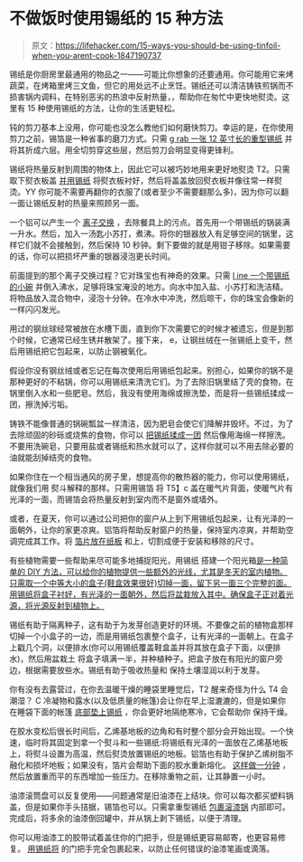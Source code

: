 # 不做饭时使用锡纸的 15 种方法

> 原文：<https://lifehacker.com/15-ways-you-should-be-using-tinfoil-when-you-arent-cook-1847190737>

锡纸是你厨房里最通用的物品之一——可能比你想象的还要通用。你可能用它来烤蔬菜，在烤箱里烤三文鱼，但它的用处远不止烹饪。锡纸还可以清洁铸铁煎锅而不损害锅内调料，在特别恶劣的热浪中反射热量，，帮助你在匆忙中更快地熨烫。这里有 15 种使用锡纸的方法，让你的生活更轻松。

钝的剪刀基本上没用，你可能也没怎么教他们如何磨快剪刀。幸运的是，在你使用剪刀之前，锡箔是一种省事的磨刀方式。只需 [g rab 一张 12 英寸长的重型锡纸](https://www.popularmechanics.com/home/tools/a30615104/how-to-sharpen-scissors/#:~:text=Start%20by%20tearing%20off%20a,by%20cutting%20some%20scrap%20paper.) 并将其折成六层。用全切剪穿这些层，然后剪刀会明显变得更锋利。

锡纸将热量反射到周围的物体上，因此它可以被巧妙地用来更好地熨烫 T2。只需取下熨衣板盖 [并用锡纸](https://www.goodhousekeeping.com/uk/news/a575642/ironing-trick-tin-foil/) 将熨衣板衬好，然后将盖盖放回熨衣板并像往常一样熨烫。YY 你可能不需要再翻你的衣服了(或者至少不需要翻那么多)，因为你可以翻一面让锡纸反射的热量来照顾另一面。

一个铝可以产生一个 [离子交换](https://www.britannica.com/science/ion-exchange-reaction) ，去除餐具上的污点。首先用一个带锡纸的锅装满一升水。然后，加入一汤匙小苏打，煮沸。将你的银器放入有足够空间的锅里，这样它们就不会接触到，然后保持 10 秒钟。剩下要做的就是用钳子移除。如果需要的话，你可以把损坏严重的银器浸泡更长时间。

前面提到的那个离子交换过程？它对珠宝也有神奇的效果。只需 [l ine 一个带锡纸的小碗](https://www.food.com/recipe/jewelry-cleaner-180133) 并倒入沸水，足够将珠宝淹没的地方。向水中加入盐、小苏打和洗洁精。将物品放入混合物中，浸泡十分钟。在冷水中冲洗，然后晾干，你的珠宝会像新的一样闪闪发光。

用过的钢丝球经常被放在水槽下面，直到你下次需要它的时候才被遗忘，但是到那个时候，它通常已经生锈并散架了。接下来， e，让钢丝绒在一张锡纸上变干，然后用锡纸把它包起来，以防止钢被氧化。

假设你没有钢丝绒或者忘记在每次使用后用锡纸包起来。别担心，如果你的锅不是那种更好的不粘锅，你可以用锡纸来清洗它们。为了去除旧锅里结了壳的食物，在锅里倒入水和一些肥皂。然后，我没有使用海绵或擦洗垫，而是将一些锡纸揉成一团，擦洗掉污垢。

铸铁不能像普通的锅碗瓢盆一样清洁，因为肥皂会使它们降解并毁坏。不过，为了去除顽固的砂砾或烧焦的食物，你可以 [把锡纸揉成一团](https://thetasteedit.com/how-to-wash-your-cast-iron-skillet/#:~:text=We've%20found%20that%20the,brush%2C%20with%20really%20hot%20water.) 然后像用海绵一样擦洗。不要用洗碗皂，只要用盐或者锡纸和热水就可以了，这样你就可以不用去除必要的油就能刮掉结壳的食物。

如果你住在一个相当通风的房子里，想提高你的散热器的能力，你可以使用锡纸，就像我们用 熨斗解释的那样。只需用锡箔 将 T5】c 盖在暖气片背面，使暖气片有光泽的一面，而锡箔会将热量反射到室内而不是窗外或墙外。

或者，在夏天，你可以通过公司把你的窗户从上到下用锡纸包起来，让有光泽的一面朝外，让你的家更凉爽。铝箔将帮助反射窗户的热量，保持室内凉爽，并帮助空调完成其工作。将 [箔片放在纸板](https://ohmyapt.apartmentratings.com/frugal-apartment-living-staying-cool-without-air-conditioning.html#:~:text=Aluminum%20Foil%20on%20Windows&text=Wrap%20aluminum%20foil%20around%20the,sun%20away%20from%20your%20apartment.) 和上，切割成便于安装和移除的尺寸。

有些植物需要一些帮助来尽可能多地捕捉阳光，用锡纸 搭建一个阳光箱[是一种简单的 DIY 方法，可以给你的植物提供一些额外的光线，尤其是冬天的室内植物。只需取一个中等大小的盒子(鞋盒效果很好)切掉一面，留下另一面三个完整的面。用锡纸将盒子衬好，有光泽的一面朝外，然后将盆栽放入其中。确保盒子正对着光源，将光源反射到植物上。](https://jandbmerchandise.com/does-aluminum-foil-help-plants-grow/)

锡纸有助于隔离种子，这有助于为发芽创造更好的环境。不要像之前的植物盒那样切掉一个小盒子的一边，而是用锡纸包裹整个盒子，让有光泽的一面朝上。在盒子上戳几个洞，以便排水(你可以用锡纸覆盖鞋盒盖并将其放在盒子下面，以便排水)，然后用盆栽土 将盒子填满一半，并种植种子。把盒子放在有阳光的窗户旁边，根据需要放些水。锡纸有助于吸收热量和 保持土壤湿润以利于发芽。

你有没有去露营过，在你去温暖干燥的睡袋里睡觉后，T2 醒来奇怪为什么 T4 会潮湿？ C 冷凝物和露水(以及低质量的帐篷)会让你在早上湿漉漉的，但是如果你在睡袋下面的帐篷 [底部垫上锡纸](https://www.livingmgz.com/life-hacks/all-the-ways-that-aluminum-foil-can-change-your-life/42.html) ，你会更好地隔绝寒冷，它会帮助你 保持干燥。

在胶水变松后很长时间后，乙烯基地板的边角和有时整个部分会开始出现。一个快速，临时将其固定到拿一个熨斗和一些锡纸:将锡纸有光泽的一面放在乙烯基地板上，将熨斗设置为高温，然后熨烫放置锡纸的地板。铝箔也有助于保护乙烯树脂不融化和损坏地板；如果没有，箔片会帮助下面的胶水重新熔化。 [这样做一分钟](https://www.orlandosentinel.com/news/os-xpm-2002-08-25-0208230013-story.html) ，然后放置重而平的东西增加一些压力。在移除重物之前，让其静置一小时。

油漆滚筒盘可以反复使用——问题通常是旧油漆在上结块。你可以每次都买塑料锅盖，但是如果你手头拮据，锡箔也可以。只需拿重型锡纸 [包裹滚漆锅](https://www.thisoldhouse.com/painting/21019392/paint-tray-protector) 内部即可。完成后，将多余的油漆倒回罐中，并从锅上剥下锡纸，以便于清理。

你可以用油漆工的胶带试着盖住你的门把手，但是锡纸更容易邮寄，也更容易修复。 [用锡纸将](http://coolhomecreations.blogspot.com/2010/11/unique-uses-foil-on-door-knobs.html) 的门把手完全包裹起来，以防止任何错误的油漆笔画或滴落。